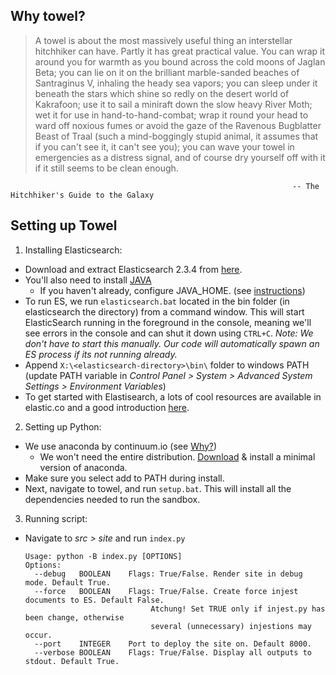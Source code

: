 Why towel?
-----
> A towel is about the most massively useful thing an interstellar hitchhiker can have. Partly it has great practical value. You can wrap it around you for warmth as you bound across the cold moons of Jaglan Beta; you can lie on it on the brilliant marble-sanded beaches of Santraginus V, inhaling the heady sea vapors; you can sleep under it beneath the stars which shine so redly on the desert world of Kakrafoon; use it to sail a miniraft down the slow heavy River Moth; wet it for use in hand-to-hand-combat; wrap it round your head to ward off noxious fumes or avoid the gaze of the Ravenous Bugblatter Beast of Traal (such a mind-boggingly stupid animal, it assumes that if you can't see it, it can't see you); you can wave your towel in emergencies as a distress signal, and of course dry yourself off with it if it still seems to be clean enough.
                                                                                                
                                                                   -- The Hitchhiker's Guide to the Galaxy

Setting up Towel
-----


1. Installing Elasticsearch:
  + Download and extract Elasticsearch 2.3.4 from [here](https://www.elastic.co/downloads/elasticsearch).
  + You'll also need to install [JAVA](http://java.com/en/download/manual.jsp)
    - If you haven't already, configure JAVA_HOME. (see [instructions](https://confluence.atlassian.com/doc/setting-the-java_home-variable-in-windows-8895.html))
  + To run ES, we run `elasticsearch.bat` located in the bin folder (in elasticsearch the directory) from a command window. This will start ElasticSearch running in the foreground in the console, meaning we'll see errors in the console and can shut it down using `CTRL+C`. *Note: We don't have to start this manually. Our code will automatically spawn an ES process if its not running already.*
  + Append `X:\<elasticsearch-directory>\bin\` folder to windows PATH (update PATH variable in *Control Panel > System > Advanced System Settings > Environment Variables*)
  + To get started with Elastisearch, a lots of cool resources are available in elastic.co and a good introduction [here](http://joelabrahamsson.com/elasticsearch-101/).
  
2. Setting up Python:
  + We use anaconda by continuum.io (see [Why?](https://www.continuum.io/why-anaconda))
    - We won't need the entire distribution. [Download](http://conda.pydata.org/miniconda.html) & install a minimal version of anaconda.
  + Make sure you select add to PATH during install.
  + Next, navigate to towel, and run `setup.bat`. This will install all the dependencies needed to run the sandbox.

3. Running script:
  + Navigate to *src > site* and run `index.py`
  
      ```
      Usage: python -B index.py [OPTIONS]
      Options:
        --debug   BOOLEAN    Flags: True/False. Render site in debug mode. Default True.
        --force   BOOLEAN    Flags: True/False. Create force injest documents to ES. Default False.
                                  Atchung! Set TRUE only if injest.py has been change, otherwise 
                                  several (unnecessary) injestions may occur. 
        --port    INTEGER    Port to deploy the site on. Default 8000.
        --verbose BOOLEAN    Flags: True/False. Display all outputs to stdout. Default True.
      ```
  
  
    
